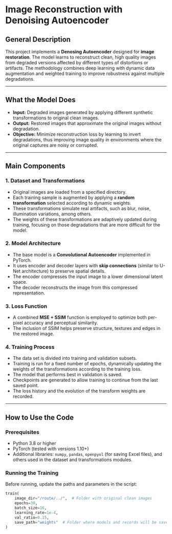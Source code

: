 # Image Reconstruction with Denoising Autoencoder

## General Description

This project implements a **Denosing Autoencoder** designed for **image restoration**. The model learns to reconstruct clean, high quality images from degraded versions affected by different types of distortions or artifacts. The methodology combines deep learning with dynamic data augmentation and weighted training to improve robustness against multiple degradations.

---

## What the Model Does

- **Input:** Degraded images generated by applying different synthetic transformations to original clean images.
- **Output:** Restored images that approximate the original images without degradation.
- **Objective:** Minimize reconstruction loss by learning to invert degradations, thus improving image quality in environments where the original captures are noisy or corrupted.

---

## Main Components

### 1. Dataset and Transformations

- Original images are loaded from a specified directory.
- Each training sample is augmented by applying a **random transformation** selected according to dynamic weights.
- These transformations simulate real artifacts, such as blur, noise, illumination variations, among others.
- The weights of these transformations are adaptively updated during training, focusing on those degradations that are more difficult for the model.

### 2. Model Architecture

- The base model is a **Convolutional Autoencoder** implemented in PyTorch.
- It uses encoder and decoder layers with **skip connections** (similar to U-Net architecture) to preserve spatial details.
- The encoder compresses the input image to a lower dimensional latent space.
- The decoder reconstructs the image from this compressed representation.

### 3. Loss Function

- A combined **MSE + SSIM** function is employed to optimize both per-pixel accuracy and perceptual similarity.
- The inclusion of SSIM helps preserve structure, textures and edges in the restored image.

### 4. Training Process

- The data set is divided into training and validation subsets.
- Training is run for a fixed number of epochs, dynamically updating the weights of the transformations according to the training loss.
- The model that performs best in validation is saved.
- Checkpoints are generated to allow training to continue from the last saved point.
- The loss history and the evolution of the transform weights are recorded.

---

## How to Use the Code

### Prerequisites

- Python 3.8 or higher
- PyTorch (tested with versions 1.10+)
- Additional libraries: `numpy`, `pandas`, `openpyxl` (for saving Excel files), and others used in the dataset and transformations modules.

### Running the Training

Before running, update the paths and parameters in the script:

```python
train(
    image_dir="/route/../",  # Folder with original clean images
    epochs=30,
    batch_size=16,
    learning_rate=1e-4,
    val_ratio=0.15,
    save_path="weights"  # Folder where models and records will be saved
)
